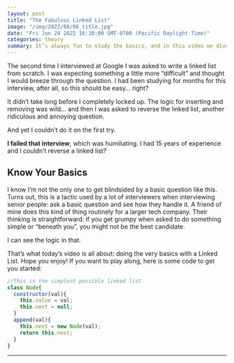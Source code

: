 ```yaml
---
layout: post
title: "The Fabulous Linked List"
image: "/img/2022/08/06_title.jpg"
date: "Fri Jun 24 2022 16:30:00 GMT-0700 (Pacific Daylight Time)"
categories: theory
summary: It’s always fun to study the basics, and in this video we dive into the linked list and how to create one from scratch. Sounds ridiculous, but it can rescue an interview!      
---
```


The second time I interviewed at Google I was asked to write a linked list from scratch. I was expecting something a little more “difficult” and thought I would breeze through the question. I had been studying for months for this interview, after all, so this should be easy… right?

It didn’t take long before I completely locked up. The logic for inserting and removing was wild… and then I was asked to reverse the linked list, another ridiculous and annoying question.

And yet I couldn’t do it on the first try.

**I failed that interview**, which was humiliating. I had 15 years of experience and I couldn’t reverse a linked list?

## Know Your Basics

I know I’m not the only one to get blindsided by a basic question like this. Turns out, this is a tactic used by a lot of interviewers when interviewing senior people: ask a basic question and see how they handle it. A friend of mine does this kind of thing routinely for a larger tech company. Their thinking is straightforward: if you get grumpy when asked to do something simple or “beneath you”, you might not be the best candidate.

I can see the logic in that.

That’s what today’s video is all about: doing the very basics with a Linked List. Hope you enjoy! If you want to play along, here is some code to get you started:

```javascript
//This is the simplest possible linked list
class Node{
  constructor(val){
    this.value = val;
    this.next = null;
  }
  append(val){
    this.next = new Node(val);
    return this.next;
  }
}
```

---